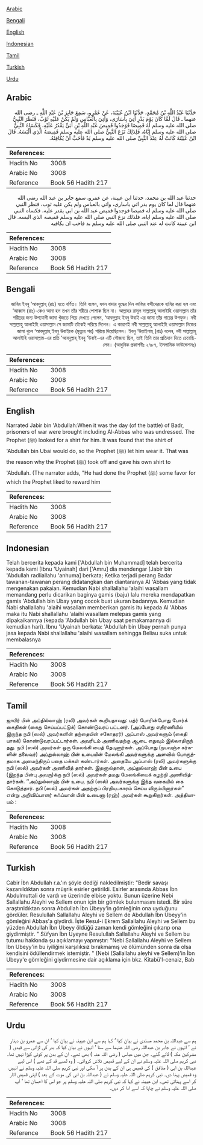 [Arabic](#arabic)

[Bengali](#bengali)

[English](#english)

[Indonesian](#indonesian)

[Tamil](#tamil)

[Turkish](#turkish)

[Urdu](#urdu)

## Arabic


<div dir="rtl" lang="ar" style={{fontSize:'larger',backgroundColor:'#f8f9fa',padding:20}}>
حَدَّثَنَا عَبْدُ اللَّهِ بْنُ مُحَمَّدٍ، حَدَّثَنَا ابْنُ عُيَيْنَةَ، عَنْ عَمْرٍو، سَمِعَ جَابِرَ بْنَ عَبْدِ اللَّهِ ـ رضى الله عنهما ـ قَالَ لَمَّا كَانَ يَوْمَ بَدْرٍ أُتِيَ بِأُسَارَى، وَأُتِيَ بِالْعَبَّاسِ وَلَمْ يَكُنْ عَلَيْهِ ثَوْبٌ، فَنَظَرَ النَّبِيُّ صلى الله عليه وسلم لَهُ قَمِيصًا فَوَجَدُوا قَمِيصَ عَبْدِ اللَّهِ بْنِ أُبَىٍّ يَقْدُرُ عَلَيْهِ، فَكَسَاهُ النَّبِيُّ صلى الله عليه وسلم إِيَّاهُ، فَلِذَلِكَ نَزَعَ النَّبِيُّ صلى الله عليه وسلم قَمِيصَهُ الَّذِي أَلْبَسَهُ‏.‏ قَالَ ابْنُ عُيَيْنَةَ كَانَتْ لَهُ عِنْدَ النَّبِيِّ صلى الله عليه وسلم يَدٌ فَأَحَبَّ أَنْ يُكَافِئَهُ‏.‏
</div>
<div style={{backgroundColor:'#f8f9fa',padding:20, marginBottom: 10}}><table> <thead> <tr> <th>References:</th> <th></th> </tr> </thead> <tbody><tr><td>Hadith No</td><td>3008</td></tr><tr><td>Arabic No</td><td>3008</td></tr><tr><td>Reference</td><td>Book 56 Hadith 217</td></tr></tbody></table></div>


<div dir="rtl" lang="ar" style={{fontSize:'larger',backgroundColor:'#f8f9fa',padding:20}}>
حدثنا عبد الله بن محمد، حدثنا ابن عيينة، عن عمرو، سمع جابر بن عبد الله رضى الله عنهما قال لما كان يوم بدر اتي باسارى، واتي بالعباس ولم يكن عليه ثوب، فنظر النبي صلى الله عليه وسلم له قميصا فوجدوا قميص عبد الله بن ابى يقدر عليه، فكساه النبي صلى الله عليه وسلم اياه، فلذلك نزع النبي صلى الله عليه وسلم قميصه الذي البسه. قال ابن عيينة كانت له عند النبي صلى الله عليه وسلم يد فاحب ان يكافيه
</div>
<div style={{backgroundColor:'#f8f9fa',padding:20, marginBottom: 10}}><table> <thead> <tr> <th>References:</th> <th></th> </tr> </thead> <tbody><tr><td>Hadith No</td><td>3008</td></tr><tr><td>Arabic No</td><td>3008</td></tr><tr><td>Reference</td><td>Book 56 Hadith 217</td></tr></tbody></table></div>

## Bengali


<div dir="rtl" lang="bn" style={{fontSize:'larger',backgroundColor:'#f8f9fa',padding:20}}>
জাবির ইবনু ‘আবদুল্লাহ্ (রাঃ) হতে বর্ণিত। তিনি বলেন, যখন বাদার যুদ্ধের দিন কাফির বন্দীদেরকে হাযির করা হল এবং ‘আব্বাস (রাঃ)-কেও আনা হল তখন তাঁর শরীরে পোশাক ছিল না। আল্লাহর রাসূল সাল্লাল্লাহু আলাইহি ওয়াসাল্লাম তাঁর শরীরের জন্য উপযোগী জামা খুঁজতে গিয়ে দেখতে পেলেন, ‘আবদুল্লাহ ইবনু উবাই এর জামা তাঁর গায়ের উপযুক্ত। নবী সাল্লাল্লাহু আলাইহি ওয়াসাল্লাম সে জামাটি তাঁকেই পরিয়ে দিলেন। এ কারণেই নবী সাল্লাল্লাহু আলাইহি ওয়াসাল্লাম নিজের জামা খুলে ‘আবদুল্লাহ্ ইবনু উবাইকে (মৃত্যুর পর) পরিয়ে দিয়েছিলেন। ইবনু ‘উয়াইনাহ্ (রাঃ) বলেন, নবী সাল্লাল্লাহু আলাইহি ওয়াসাল্লাম-এর প্রতি ‘আবদুল্লাহ্ ইবনু ‘উবাই-এর এটি সৌজন্য ছিল, তাই তিনি তার প্রতিদান দিতে চেয়েছিলেন। (আধুনিক প্রকাশনীঃ ২৭৮৭, ইসলামিক ফাউন্ডেশনঃ)
</div>
<div style={{backgroundColor:'#f8f9fa',padding:20, marginBottom: 10}}><table> <thead> <tr> <th>References:</th> <th></th> </tr> </thead> <tbody><tr><td>Hadith No</td><td>3008</td></tr><tr><td>Arabic No</td><td>3008</td></tr><tr><td>Reference</td><td>Book 56 Hadith 217</td></tr></tbody></table></div>

## English


<div dir="ltr" lang="en" style={{fontSize:'larger',backgroundColor:'#f8f9fa',padding:20}}>
Narrated Jabir bin 'Abdullah:When it was the day (of the battle) of Badr, prisoners of war were brought including Al-Abbas who was undressed. The Prophet (ﷺ) looked for a shirt for him. It was found that the shirt of 'Abdullah bin Ubai would do, so the Prophet (ﷺ) let him wear it. That was the reason why the Prophet (ﷺ) took off and gave his own shirt to 'Abdullah. (The narrator adds, "He had done the Prophet (ﷺ) some favor for which the Prophet liked to reward him
</div>
<div style={{backgroundColor:'#f8f9fa',padding:20, marginBottom: 10}}><table> <thead> <tr> <th>References:</th> <th></th> </tr> </thead> <tbody><tr><td>Hadith No</td><td>3008</td></tr><tr><td>Arabic No</td><td>3008</td></tr><tr><td>Reference</td><td>Book 56 Hadith 217</td></tr></tbody></table></div>

## Indonesian


<div dir="ltr" lang="id" style={{fontSize:'larger',backgroundColor:'#f8f9fa',padding:20}}>
Telah bercerita kepada kami ['Abdullah bin Muhammad] telah bercerita kepada kami [Ibnu 'Uyainah] dari ['Amru] dia mendengar [Jabir bin 'Abdullah radliallahu 'anhuma] berkata; Ketika terjadi perang Badar tawanan-tawanan perang didatangkan dan diantaranya Al 'Abbas yang tidak mengenakan pakaian. Kemudian Nabi shallallahu 'alaihi wasallam memandang perlu dicarikan baginya gamis (baju) lalu mereka mendapatkan gamis 'Abdullah bin Ubay yang cocok buat ukuran badannya. Kemudian Nabi shallallahu 'alaihi wasallam memberikan gamis itu kepada Al 'Abbas maka itu Nabi shallallahu 'alaihi wasallam melepas gamis yang dipakaikannya (kepada 'Abdullah bin Ubay saat pemakamannya di kemudian hari). Ibnu 'Uyainah berkata: 'Abdullah bin Ubay pernah punya jasa kepada Nabi shallallahu 'alaihi wasallam sehingga Beliau suka untuk membalasnya
</div>
<div style={{backgroundColor:'#f8f9fa',padding:20, marginBottom: 10}}><table> <thead> <tr> <th>References:</th> <th></th> </tr> </thead> <tbody><tr><td>Hadith No</td><td>3008</td></tr><tr><td>Arabic No</td><td>3008</td></tr><tr><td>Reference</td><td>Book 56 Hadith 217</td></tr></tbody></table></div>

## Tamil


<div dir="ltr" lang="ta" style={{fontSize:'larger',backgroundColor:'#f8f9fa',padding:20}}>
ஜாபிர் பின் அப்தில்லாஹ் (ரலி) அவர்கள் கூறியதாவது: பத்ர் போரின்போது போர்க் கைதிகள் (கைது செய்யப்பட்டுக்) கொண்டுவரப் பட்டனர். (அப்போது எதிரணியில் இருந்த நபி (ஸல்) அவர்களின் தந்தையின் சகோதரர்) அப்பாஸ் அவர்களும் (கைதி யாகக்) கொண்டுவரப்பட்டார்கள். அவரிடம் அணிவதற்கு ஆடை எதுவும் இல்லாதிருந் தது. நபி (ஸல்) அவர்கள் ஒரு மேலங்கி யைத் தேடினார்கள். அப்போது (நயவஞ்ச கர்களின் தலைவர்) அப்துல்லாஹ் பின் உபையின் மேலங்கி அவர்களுக்கு அளவில் பொருத்தமாக அமைந்திருப் பதை மக்கள் கண்டார்கள். அதையே அப்பாஸ் (ரலி) அவர்களுக்கு நபி (ஸல்) அவர்கள் அணிவித் தார்கள். இதனால்தான், அப்துல்லாஹ் பின் உபை (இறந்த பின்பு அவரு)க்கு நபி (ஸல்) அவர்கள் தமது மேலங்கியைக் கழற்றி அணிவித்தார்கள். ‘‘அப்துல்லாஹ் பின் உபை, நபி (ஸல்) அவர்களுக்கு இந்த வகையில் கை கொடுத்தார். நபி (ஸல்) அவர்கள் அதற்குப் பிரதியுபகாரம் செய்ய விரும்பினார்கள்” என்று அறிவிப்பாளர் சுஃப்யான் பின் உயைனா (ரஹ்) அவர்கள் கூறுகிறார்கள். அத்தியாயம் :
</div>
<div style={{backgroundColor:'#f8f9fa',padding:20, marginBottom: 10}}><table> <thead> <tr> <th>References:</th> <th></th> </tr> </thead> <tbody><tr><td>Hadith No</td><td>3008</td></tr><tr><td>Arabic No</td><td>3008</td></tr><tr><td>Reference</td><td>Book 56 Hadith 217</td></tr></tbody></table></div>

## Turkish


<div dir="ltr" lang="tr" style={{fontSize:'larger',backgroundColor:'#f8f9fa',padding:20}}>
Cabir İbn Abdullah r.a.'ın şöyle dediği nakledilmiştir: "Bedir savaşı kazanıldıktan sonra müşrik esirler getirildi. Esirler arasında Abbas İbn Abdulmuttali de vardı ve üzerinde elbise yoktu. Bunun üzerine Nebi Sallallahu Aleyhi ve Sellem onun için bir gömlek bulunmasını istedi. Bir süre araştırıldıktan sonra AbduIlah İbn Ubeyy'in gömleğinin ona uyduğunu gördüler. Resulullah Sallallahu Aleyhi ve Sellem de Abdullah İbn Ubeyy'in gömleğini Abbas'a giydirdi. İşte Resul-i Ekrem Sallallahu Aleyhi ve Sellem bu yüzden Abdullah İbn Ubeyy öldüğü zaman kendi gömleğini çıkarıp ona giydirmiştir. " Süfyan İbn Uyeyne Resulullah Sallallahu Aleyhi ve Sellem bu tutumu hakkında şu açıklamayı yapmıştır: "Nebi Sallallahu Aleyhi ve Sellem İbn Ubeyy'in bu iyiliğini karşılıksız bırakmamış ve ölümünden sonra da olsa kendisini ödüllendirmek istemiştir. " (Nebi (Sallallahu aleyhi ve Sellem)’in İbn Ubeyy'e gömleğini giydirmesine dair açıklama için bkz. Kitabü'l-cenaiz, Bab
</div>
<div style={{backgroundColor:'#f8f9fa',padding:20, marginBottom: 10}}><table> <thead> <tr> <th>References:</th> <th></th> </tr> </thead> <tbody><tr><td>Hadith No</td><td>3008</td></tr><tr><td>Arabic No</td><td>3008</td></tr><tr><td>Reference</td><td>Book 56 Hadith 217</td></tr></tbody></table></div>

## Urdu


<div dir="rtl" lang="ur" style={{fontSize:'larger',backgroundColor:'#f8f9fa',padding:20}}>
ہم سے عبداللہ بن محمد مسندی نے بیان کیا ‘ کہا ہم سے ابن عیینہ نے بیان کیا ‘ ان سے عمرو بن دینار نے ‘ انہوں نے جابر بن عبداللہ رضی اللہ عنہما سے سنا ‘ انہوں نے بیان کیا کہ بدر کی لڑائی سے قیدی ( مشرکین مکہ ) لائے گئے۔ جن میں عباس ( رضی اللہ عنہ ) بھی تھے۔ ان کے بدن پر کوئی کپڑا نہیں تھا۔ نبی کریم صلی اللہ علیہ وسلم نے ان کے لیے قمیص تلاش کروائی۔ ( وہ لمبے قد کے تھے ) اس لیے عبداللہ بن ابی ( منافق ) کی قمیص ہی ان کے بدن پر آ سکی اور نبی کریم صلی اللہ علیہ وسلم نے انہیں وہ قمیص پہنا دی۔ نبی کریم صلی اللہ علیہ وسلم نے ( عبداللہ بن ابی کی موت کے بعد ) اپنی قمیص اتار کر اسے پہنائی تھی۔ ابن عیینہ نے کہا کہ نبی کریم صلی اللہ علیہ وسلم پر جو اس کا احسان تھا ‘ آپ صلی اللہ علیہ وسلم نے چاہا کہ اسے ادا کر دیں۔
</div>
<div style={{backgroundColor:'#f8f9fa',padding:20, marginBottom: 10}}><table> <thead> <tr> <th>References:</th> <th></th> </tr> </thead> <tbody><tr><td>Hadith No</td><td>3008</td></tr><tr><td>Arabic No</td><td>3008</td></tr><tr><td>Reference</td><td>Book 56 Hadith 217</td></tr></tbody></table></div>
